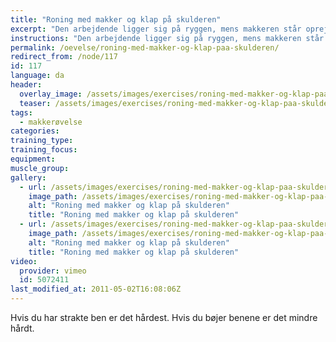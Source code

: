 ```yaml
---
title: "Roning med makker og klap på skulderen"
excerpt: "Den arbejdende ligger sig på ryggen, mens makkeren står oprejst ved siden af og tager fat i hans arm. Makkeren skal sørge for at stramme op i kropsstammen. Den liggende skal trække sig op og klappe den anden på skulderen."
instructions: "Den arbejdende ligger sig på ryggen, mens makkeren står oprejst ved siden af og tager fat i hans arm. Makkeren skal sørge for at stramme op i kropsstammen. Den liggende skal trække sig op og klappe den anden på skulderen."
permalink: /oevelse/roning-med-makker-og-klap-paa-skulderen/
redirect_from: /node/117
id: 117
language: da
header:
  overlay_image: /assets/images/exercises/roning-med-makker-og-klap-paa-skulderen-0.jpg
  teaser: /assets/images/exercises/roning-med-makker-og-klap-paa-skulderen-0-320.jpg
tags:
  - makkerøvelse
categories:
training_type: 
training_focus: 
equipment:
muscle_group:
gallery:
  - url: /assets/images/exercises/roning-med-makker-og-klap-paa-skulderen-0.jpg
    image_path: /assets/images/exercises/roning-med-makker-og-klap-paa-skulderen-0-320.jpg
    alt: "Roning med makker og klap på skulderen"
    title: "Roning med makker og klap på skulderen"
  - url: /assets/images/exercises/roning-med-makker-og-klap-paa-skulderen-1.jpg
    image_path: /assets/images/exercises/roning-med-makker-og-klap-paa-skulderen-1-320.jpg
    alt: "Roning med makker og klap på skulderen"
    title: "Roning med makker og klap på skulderen"
video:
  provider: vimeo
  id: 5072411
last_modified_at: 2011-05-02T16:08:06Z
---
```


Hvis du har strakte ben er det hårdest. Hvis du bøjer benene er det mindre hårdt.
